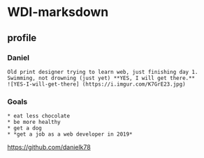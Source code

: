 # WDI-marksdown

## profile

  ### Daniel
    
    Old print designer trying to learn web, just finishing day 1. Swimming, not drowning (just yet) **YES, I will get there.**
    ![YES-I-will-get-there] (https://i.imgur.com/K7GrE23.jpg)
  
  ### Goals
    
    * eat less chocolate
    * be more healthy
    * get a dog
    * *get a job as a web developer in 2019*
    
   https://github.com/danielk78
  
